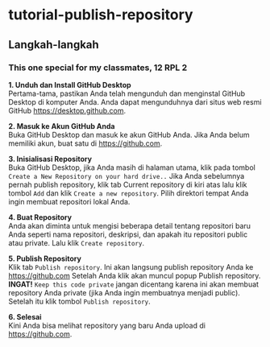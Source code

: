 # tutorial-publish-repository

## Langkah-langkah

<h3>This one special for my classmates, 12 RPL 2</h3>

<b>1. Unduh dan Install GitHub Desktop </b> 
<br>
Pertama-tama, pastikan Anda telah mengunduh dan menginstal GitHub Desktop di komputer Anda. Anda dapat mengunduhnya dari situs web resmi GitHub
<a href="desktop.github.com">https://desktop.github.com</a>.

<b>2. Masuk ke Akun GitHub Anda</b> 
<br>
Buka GitHub Desktop dan masuk ke akun GitHub Anda. Jika Anda belum memiliki akun, buat satu di <a href="github.com">https://github.com</a>.

<b>3. Inisialisasi Repository</b>
<br>
Buka GitHub Desktop, jika Anda masih di halaman utama, klik pada tombol ```Create a New Repository on your hard drive..```
Jika Anda sebelumnya pernah publish repository, klik tab Current  repository di kiri atas lalu klik tombol ```Add``` dan klik ```Create a new repository```.  Pilih direktori tempat Anda ingin membuat repositori lokal Anda.

<b>4. Buat Repository</b>
<br>
Anda akan diminta untuk mengisi beberapa detail tentang repositori baru Anda seperti nama repositori, deskripsi, dan apakah itu repositori public atau private. Lalu klik ```Create repository```.

<b>5. Publish Repository</b>
<br>
Klik tab ```Publish repository```. Ini akan langsung publish repository Anda ke <a href="github.com">https://github.com</a>
Setelah Anda klik akan muncul popup Publish repository. <b>INGAT!</b> ```Keep this code private``` jangan dicentang karena ini akan membuat repository Anda private (jika Anda ingin membuatnya menjadi public). Setelah itu klik tombol ```Publish repository```.

<b>6. Selesai</b>
<br>
Kini Anda bisa melihat repository yang baru Anda upload di <a href="github.com">https://github.com</a>.
